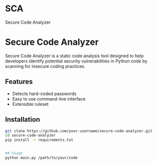 # SCA
Secure Code Analyzer
# Secure Code Analyzer

Secure Code Analyzer is a static code analysis tool designed to help developers identify potential security vulnerabilities in Python code by scanning for insecure coding practices.

## Features

- Detects hard-coded passwords
- Easy to use command-line interface
- Extensible ruleset

## Installation

```bash
git clone https://github.com/your-username/secure-code-analyzer.git
cd secure-code-analyzer
pip install -r requirements.txt


## Usage
python main.py /path/to/your/code

